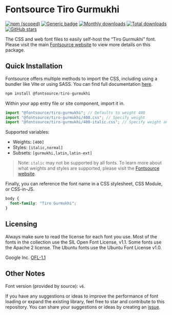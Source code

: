 # Fontsource Tiro Gurmukhi

[![npm (scoped)](https://img.shields.io/npm/v/@fontsource/tiro-gurmukhi?color=brightgreen)](https://www.npmjs.com/package/@fontsource/tiro-gurmukhi) [![Generic badge](https://img.shields.io/badge/fontsource-passing-brightgreen)](https://github.com/fontsource/fontsource) [![Monthly downloads](https://badgen.net/npm/dm/@fontsource/tiro-gurmukhi)](https://github.com/fontsource/fontsource) [![Total downloads](https://badgen.net/npm/dt/@fontsource/tiro-gurmukhi)](https://github.com/fontsource/fontsource) [![GitHub stars](https://img.shields.io/github/stars/fontsource/fontsource.svg?style=social&label=Star)](https://github.com/fontsource/fontsource/stargazers)

The CSS and web font files to easily self-host the “Tiro Gurmukhi” font. Please visit the main [Fontsource website](https://fontsource.org/fonts/tiro-gurmukhi) to view more details on this package.

## Quick Installation

Fontsource offers multiple methods to import the CSS, including using a bundler like Vite or using SASS. You can find full documentation [here](https://fontsource.org/docs/getting-started/introduction).

```javascript
npm install @fontsource/tiro-gurmukhi
```

Within your app entry file or site component, import it in.

```javascript
import "@fontsource/tiro-gurmukhi"; // Defaults to weight 400
import "@fontsource/tiro-gurmukhi/400.css"; // Specify weight
import "@fontsource/tiro-gurmukhi/400-italic.css"; // Specify weight and style
```

Supported variables:
- Weights: `[400]`
- Styles: `[italic,normal]`
- Subsets: `[gurmukhi,latin,latin-ext]`

> Note: `italic` may not be supported by all fonts. To learn more about what weights and styles are supported, please visit the [Fontsource website](https://fontsource.org/fonts/tiro-gurmukhi).

Finally, you can reference the font name in a CSS stylesheet, CSS Module, or CSS-in-JS.

```css
body {
  font-family: "Tiro Gurmukhi";
}
```

## Licensing
Always make sure to read the license for each font you use. Most of the fonts in the collection use the SIL Open Font License, v1.1. Some fonts use the Apache 2 license. The Ubuntu fonts use the Ubuntu Font License v1.0.

Google Inc.
[OFL-1.1](http://scripts.sil.org/OFL)

## Other Notes
Font version (provided by source): `v6`.

If you have any suggestions or ideas to improve the performance of font loading or expand the existing library, feel free to star and contribute to this repository. You can share your suggestions or ideas by creating an [issue](https://github.com/fontsource/fontsource/issues).